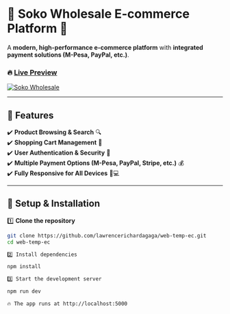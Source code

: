 # 🛒 **Soko Wholesale E-commerce Platform** 🚀  

A **modern, high-performance e-commerce platform** with **integrated payment solutions (M-Pesa, PayPal, etc.)**.  

### 🔥 [Live Preview](https://main/)  

[![Soko Wholesale](src/assets/images/demo.gif)](https://your-live-url-here/)

---

## 📌 **Features**  
✔️ **Product Browsing & Search** 🔍  
✔️ **Shopping Cart Management** 🛒  
✔️ **User Authentication & Security** 🔑  
✔️ **Multiple Payment Options (M-Pesa, PayPal, Stripe, etc.)** 💰  
✔️ **Fully Responsive for All Devices** 📱💻  

---

## 🚀 **Setup & Installation**  

1️⃣ **Clone the repository**  
```bash
git clone https://github.com/lawrencerichardagaga/web-temp-ec.git
cd web-temp-ec

2️⃣ Install dependencies

npm install

3️⃣ Start the development server

npm run dev

🔥 The app runs at http://localhost:5000
